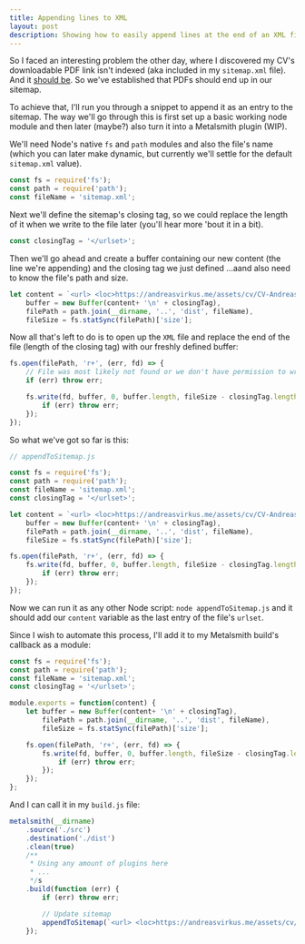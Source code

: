```yaml
---
title: Appending lines to XML
layout: post
description: Showing how to easily append lines at the end of an XML file (like your sitemap).
---
```


So I faced an interesting problem the other day, where
I discovered my CV's downloadable PDF link isn't indexed (aka included in my
`sitemap.xml` file). And it [should be](https://www.thewebmaster.com/seo/2016/feb/24/google-we-index-pdfs-just-like-any-other-web-page/). So we've established that PDFs should end up in our sitemap.

To achieve that, I'll run you through a snippet to append it as an entry to the sitemap.
The way we'll go through this is first set up a basic working node module and
then later (maybe?) also turn it into a Metalsmith plugin (WIP).

We'll need Node's native `fs` and `path` modules and also the file's name
(which you can later make dynamic, but currently we'll settle for the default
`sitemap.xml` value).

```js
const fs = require('fs');
const path = require('path');
const fileName = 'sitemap.xml';
```

Next we'll define the sitemap's closing tag, so we could replace the length of it
when we write to the file later (you'll hear more 'bout it in a bit).

```js
const closingTag = '</urlset>';
```

Then we'll go ahead and create a buffer containing our new content (the line
we're appending) and the closing tag we just defined
...aand also need to know the file's path and size.

```js
let content = `<url> <loc>https://andreasvirkus.me/assets/cv/CV-Andreas-Johan-Virkus.pdf</loc> </url>`,
    buffer = new Buffer(content+ '\n' + closingTag),
    filePath = path.join(__dirname, '..', 'dist', fileName),
    fileSize = fs.statSync(filePath)['size'];
```

Now all that's left to do is to open up the `XML` file and replace the
end of the file (length of the closing tag) with our freshly defined buffer:

```js
fs.open(filePath, 'r+', (err, fd) => {
    // File was most likely not found or we don't have permission to write
    if (err) throw err;

    fs.write(fd, buffer, 0, buffer.length, fileSize - closingTag.length, err => {
        if (err) throw err;
    });
});
```

So what we've got so far is this:
```js
// appendToSitemap.js

const fs = require('fs');
const path = require('path');
const fileName = 'sitemap.xml';
const closingTag = '</urlset>';

let content = `<url> <loc>https://andreasvirkus.me/assets/cv/CV-Andreas-Johan-Virkus.pdf</loc> </url>`,
    buffer = new Buffer(content+ '\n' + closingTag),
    filePath = path.join(__dirname, '..', 'dist', fileName),
    fileSize = fs.statSync(filePath)['size'];

fs.open(filePath, 'r+', (err, fd) => {
    fs.write(fd, buffer, 0, buffer.length, fileSize - closingTag.length, err => {
        if (err) throw err;
    });
});
```

Now we can run it as any other Node script: `node appendToSitemap.js` and
it should add our `content` variable as the last entry of the file's `urlset`.

Since I wish to automate this process, I'll add it to my Metalsmith
build's callback as a module:

```js
const fs = require('fs');
const path = require('path');
const fileName = 'sitemap.xml';
const closingTag = '</urlset>';

module.exports = function(content) {
    let buffer = new Buffer(content+ '\n' + closingTag),
        filePath = path.join(__dirname, '..', 'dist', fileName),
        fileSize = fs.statSync(filePath)['size'];

    fs.open(filePath, 'r+', (err, fd) => {
        fs.write(fd, buffer, 0, buffer.length, fileSize - closingTag.length, err => {
            if (err) throw err;
        });
    });
};
```

And I can call it in my `build.js` file:

```js
metalsmith(__dirname)
    .source('./src')
    .destination('./dist')
    .clean(true)
    /**
     * Using any amount of plugins here
     * ...
     */s
    .build(function (err) {
        if (err) throw err;

        // Update sitemap
        appendToSitemap(`<url> <loc>https://andreasvirkus.me/assets/cv/CV-Andreas-Johan-Virkus.pdf</loc> </url>`);
    });
```
